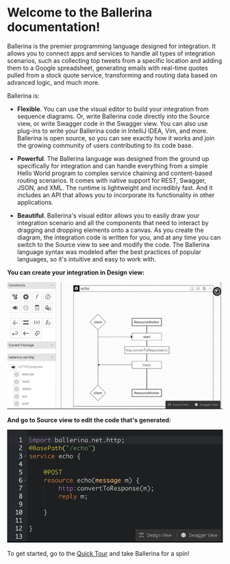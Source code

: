 # Welcome to the Ballerina documentation!

Ballerina is the premier programming language designed for integration. It allows you to connect apps and services to handle all types of integration scenarios, such as collecting top tweets from a specific location and adding them to a Google spreadsheet, generating emails with real-time quotes pulled from a stock quote service, transforming and routing data based on advanced logic, and much more. 

Ballerina is:

* **Flexible**. You can use the visual editor to build your integration from sequence diagrams. Or, write Ballerina code directly into the Source view, or write Swagger code in the Swagger view. You can also use plug-ins to write your Ballerina code in IntelliJ IDEA, Vim, and more. Ballerina is open source, so you can see exactly how it works and join the growing community of users contributing to its code base.

* **Powerful**. The Ballerina language was designed from the ground up specifically for integration and can handle everything from a simple Hello World program to complex service chaining and content-based routing scenarios. It comes with native support for REST, Swagger, JSON, and XML. The runtime is lightweight and incredibly fast. And it includes an API that allows you to incorporate its functionality in other applications.

* **Beautiful**. Ballerina's visual editor allows you to easily draw your integration scenario and all the components that need to interact by dragging and dropping elements onto a canvas. As you create the diagram, the integration code is written for you, and at any time you can switch to the Source view to see and modify the code. The Ballerina language syntax was modeled after the best practices of popular languages, so it's intuitive and easy to work with.   

**You can create your integration in Design view:**

![alt text](images/EchoDesign.png "Design view")


**And go to Source view to edit the code that's generated:**

![alt text](images/EchoSource.png "Source view")

To get started, go to the [Quick Tour](quick-tour.md) and take Ballerina for a spin!
